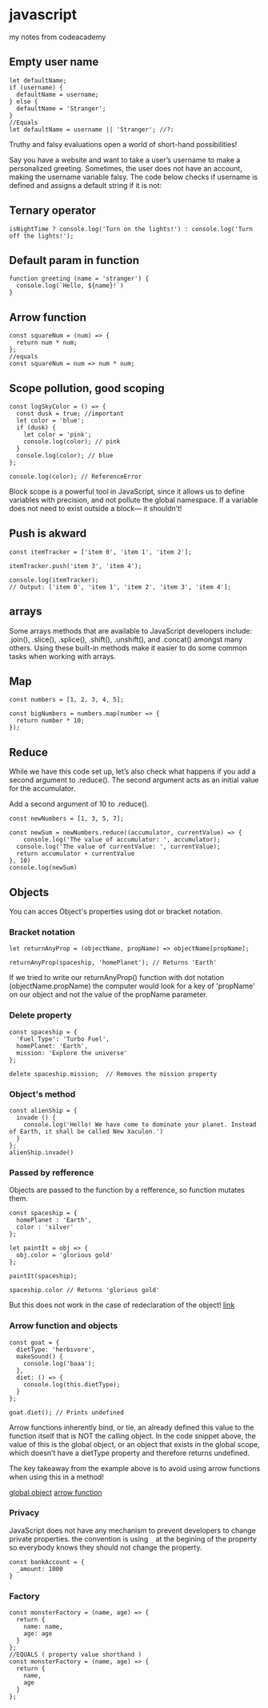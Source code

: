 # javascript
my notes from codeacademy

## Empty user name
```
let defaultName;
if (username) {
  defaultName = username;
} else {
  defaultName = 'Stranger';
}
//Equals
let defaultName = username || 'Stranger'; //?:

```
Truthy and falsy evaluations open a world of short-hand possibilities!

Say you have a website and want to take a user’s username to make a personalized greeting. Sometimes, the user does not have an account, making the username variable falsy. The code below checks if username is defined and assigns a default string if it is not:

## Ternary operator
```
isNightTime ? console.log('Turn on the lights!') : console.log('Turn off the lights!');
```

## Default param in function
```
function greeting (name = 'stranger') {
  console.log(`Hello, ${name}!`)
}
```
## Arrow function
```
const squareNum = (num) => {
  return num * num;
};
//equals
const squareNum = num => num * num;
```
## Scope pollution, good scoping
```
const logSkyColor = () => {
  const dusk = true; //important
  let color = 'blue'; 
  if (dusk) {
    let color = 'pink';
    console.log(color); // pink
  }
  console.log(color); // blue 
};

console.log(color); // ReferenceError
```
Block scope is a powerful tool in JavaScript, since it allows us to define variables with precision, and not pollute the global namespace. If a variable does not need to exist outside a block— it shouldn’t! 

## Push is akward
```
const itemTracker = ['item 0', 'item 1', 'item 2'];

itemTracker.push('item 3', 'item 4');

console.log(itemTracker); 
// Output: ['item 0', 'item 1', 'item 2', 'item 3', 'item 4'];
```
## arrays
Some arrays methods that are available to JavaScript developers include: .join(), .slice(), .splice(), .shift(), .unshift(), and .concat() amongst many others. Using these built-in methods make it easier to do some common tasks when working with arrays. 

## Map
```
const numbers = [1, 2, 3, 4, 5]; 

const bigNumbers = numbers.map(number => {
  return number * 10;
});
```
## Reduce
While we have this code set up, let’s also check what happens if you add a second argument to .reduce(). The second argument acts as an initial value for the accumulator.

Add a second argument of 10 to .reduce().
```
const newNumbers = [1, 3, 5, 7];

const newSum = newNumbers.reduce((accumulator, currentValue) => {
	console.log('The value of accumulator: ', accumulator);
  console.log('The value of currentValue: ', currentValue);
  return accumulator + currentValue
}, 10)
console.log(newSum)
```

## Objects
You can acces Object's properties using dot or bracket notation.
### Bracket notation
```
let returnAnyProp = (objectName, propName) => objectName[propName];

returnAnyProp(spaceship, 'homePlanet'); // Returns 'Earth'
```
If we tried to write our returnAnyProp() function with dot notation (objectName.propName) the computer would look for a key of 'propName' on our object and not the value of the propName parameter. 
### Delete property
```
const spaceship = {
  'Fuel Type': 'Turbo Fuel',
  homePlanet: 'Earth',
  mission: 'Explore the universe' 
};

delete spaceship.mission;  // Removes the mission property
```
### Object's method
```
const alienShip = {
  invade () { 
    console.log('Hello! We have come to dominate your planet. Instead of Earth, it shall be called New Xaculon.')
  }
};
alienShip.invade() 
```
### Passed by refference
Objects are passed to the function by a refference, so function mutates them.
```
const spaceship = {
  homePlanet : 'Earth',
  color : 'silver'
};

let paintIt = obj => {
  obj.color = 'glorious gold'
};

paintIt(spaceship);

spaceship.color // Returns 'glorious gold'

```
But this does not work in the case of redeclaration of the object! [link](https://discuss.codecademy.com/t/about-pass-by-reference-in-javascript/363663)

### Arrow function and objects
```
const goat = {
  dietType: 'herbivore',
  makeSound() {
    console.log('baaa');
  },
  diet: () => {
    console.log(this.dietType);
  }
};

goat.diet(); // Prints undefined
```
Arrow functions inherently bind, or tie, an already defined this value to the function itself that is NOT the calling object. In the code snippet above, the value of this is the global object, or an object that exists in the global scope, which doesn’t have a dietType property and therefore returns undefined. 

The key takeaway from the example above is to avoid using arrow functions when using this in a method! 

[global object](https://developer.mozilla.org/en-US/docs/Glossary/Global_object)
[arrow function](https://developer.mozilla.org/en-US/docs/Web/JavaScript/Reference/Functions/Arrow_functions)	
### Privacy
JavaScript does not have any mechanism to prevent developers to change private properties. the convention is using `_` at the begining of the property so everybody knows they should not change the property.
```
const bankAccount = {
  _amount: 1000
}
```
### Factory 
```
const monsterFactory = (name, age) => {
  return { 
    name: name,
    age: age
  }
};
//EQUALS ( property value shorthand )	
const monsterFactory = (name, age) => {
  return { 
    name,
    age 
  }
};
```
